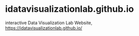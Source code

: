 # idatavisualizationlab.github.io
interactive Data Visualization Lab Website, https://idatavisualizationlab.github.io/

